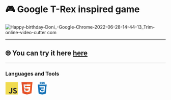 # :video_game: Google T-Rex inspired game

![Happy-birthday-Doni_-Google-Chrome-2022-06-28-14-44-13_Trim-_online-video-cutter com_](https://user-images.githubusercontent.com/73027259/176171051-7ae660ed-6f46-4053-afd7-5fbd8138e618.gif)

***

## 🌐 You can try it here <a href="https://doni-jump-game.vercel.app/" target="_blank"/>here</a>

***

###  Languages and Tools
<div>
    <img src="https://github.com/devicons/devicon/blob/master/icons/javascript/javascript-original.svg" title="JavaScript" alt="JavaScript" width="40" height="40"/>&nbsp;
  <img src="https://github.com/devicons/devicon/blob/master/icons/html5/html5-original.svg" title="HTML5" alt="HTML" width="40" height="40"/>&nbsp;
  <img src="https://github.com/devicons/devicon/blob/master/icons/css3/css3-plain-wordmark.svg"  title="CSS3" alt="CSS" width="40" height="40"/>&nbsp;
</div>


